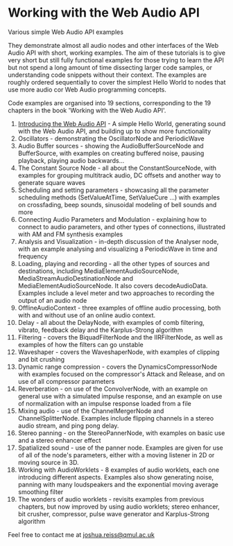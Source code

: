 # Working with the Web Audio API

Various simple Web Audio API examples

They demonstrate almost all audio nodes and other interfaces of the Web Audio API with short, working examples. The aim of these tutorials is to give very short but still fully functional examples for those trying to learn the API but not spend a long amount of time dissecting larger code samples, or understanding code snippets without their context. The examples are roughly ordered sequentially to cover the simplest Hello World to nodes that use more audio cor Web Audio programming concepts.

Code examples are organised into 19 sections, corresponding to the 19 chapters in the book 'Working with the Web Audio API'.
 
1. [Introducing the Web Audio API](https://github.com/joshreiss/Working-with-the-Web-Audio-API/tree/master/01%20Introducing%20the%20Web%20Audio%20API) - A simple Hello World, generating sound with the Web Audio API, and building up to show more functionality
2. Oscillators - demonstrating the OscillatorNode and PeriodicWave
3. Audio Buffer sources - showing the AudioBufferSourceNode and BufferSource, with examples on creating buffered noise, pausing playback, playing audio backwards...
4. The Constant Source Node - all about the ConstantSourceNode, with examples for grouping multitrack audio, DC offsets and another way to generate square waves
5. Scheduling and setting parameters - showcasing all the parameter scheduling methods (SetValueAtTime, SetValueCure ...) with examples on crossfading, beep sounds, sinusoidal modeling of bell sounds and more
6. Connecting Audio Parameters and Modulation - explaining how to connect to audio parameters, and other types of connections, illustrated with AM and FM synthesis examples
7. Analysis and Visualization - in-depth discussion of the Analyser node, with an example analysing and visualizing a PeriodicWave in time and frequency
8. Loading, playing and recording - all the other types of sources and destinations, including MediaElementAudioSourceNode, MediaStreamAudioDestinationNode and MediaElementAudioSourceNode. It also covers decodeAudioData. Examples include a level meter and two approaches to recording the output of an audio node
9. OfflineAudioContext - three examples of offline audio processing, both with and without use of an online audio context.
10. Delay - all about the DelayNode, with examples of comb filtering, vibrato, feedback delay and the Karplus-Strong algorithm
11. Filtering - covers the BiquadFilterNode and the IIRFilterNode, as well as examples of how the filters can go unstable
12. Waveshaper - covers the WaveshaperNode, with examples of clipping and bit crushing
13. Dynamic range compression - covers the DynamicsCompressorNode with examples focused on the compressor's Attack and Release, and on use of all compressor parameters
14. Reverberation - on use of the ConvolverNode, with an example on general use with a simulated impulse response, and an example on use of normalization with an impulse response loaded from a file
15. Mixing audio - use of the ChannelMergerNode and ChannelSplitterNode. Examples include flipping channels in a stereo audio stream, and ping pong delay.
16. Stereo panning - on the StereoPannerNode, with examples on basic use and a stereo enhancer effect
17. Spatialized sound - use of the panner node. Examples are given for use of all of the node's parameters, either with a moving listener in 2D  or moving source in 3D.
18. Working with AudioWorklets - 8 examples of audio worklets, each one introducing different aspects. Examples also show generating noise, panning with many loudspeakers and the exponential moving average smoothing filter
19. The wonders of audio worklets - revisits examples from previous chapters, but now improved by using audio worklets; stereo enhancer, bit crusher, compressor, pulse wave generator and Karplus-Strong algorithm



Feel free to contact me at joshua.reiss@qmul.ac.uk
